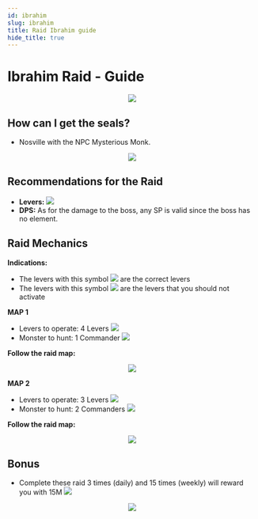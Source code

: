 ```yaml
---
id: ibrahim
slug: ibrahim
title: Raid Ibrahim guide
hide_title: true
---
```


# Ibrahim Raid - Guide
<p align="center">
<img src="https://imagizer.imageshack.com/img923/3636/uDd7Sz.png" border="0"/></p>

## How can I get the seals?

- Nosville with the NPC Mysterious Monk.

<p align="center">
<img src="https://imagizer.imageshack.com/img923/2641/9i9PT0.png" border="0"/></p>

## Recommendations for the Raid

- **Levers:** ![](https://imageshack.com/i/poAPVSZyp)
- **DPS:** As for the damage to the boss, any SP is valid since the boss has no element.

## Raid Mechanics

**Indications:**

- The levers with this symbol ![](https://imagizer.imageshack.com/img923/6427/2zgVM6.png) are the correct levers
- The levers with this symbol ![](https://imagizer.imageshack.com/img924/9690/UuZ5cs.png) are the levers that you should not activate

**MAP 1**

- Levers to operate: 4 Levers ![](https://imagizer.imageshack.com/img923/6427/2zgVM6.png) 
- Monster to hunt: 1 Commander ![](https://imagizer.imageshack.com/img922/2164/f7tM6Y.png)

**Follow the raid map:**
<p align="center">
<img src="https://imageshack.com/i/pnGB5cm0p" border="0"/></p>

**MAP 2**

- Levers to operate: 3 Levers ![](https://imagizer.imageshack.com/img923/6427/2zgVM6.png) 
- Monster to hunt: 2 Commanders ![](https://imagizer.imageshack.com/img922/2164/f7tM6Y.png)

**Follow the raid map:**
<p align="center">
<img src="https://imagizer.imageshack.com/img923/4420/Y07Nmk.png" border="0"/></p>

## Bonus

- Complete these raid 3 times (daily) and 15 times (weekly) will reward you with 15M ![](https://imageshack.com/i/pmxtsJJ0p)
<p align="center">
<img src="https://imagizer.imageshack.com/img923/373/YRuaDG.png" border="0"/></p>


